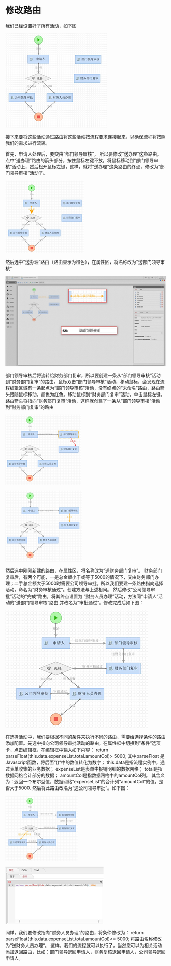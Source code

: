# 修改路由

我们已经设置好了所有活动，如下图



![](../../../.gitbook/assets/image%20%2892%29.png)




  
接下来要将这些活动通过路由将这些活动按流程要求连接起来，以确保流程将按照我们的需求进行流转。

首先，申请人处理后，要交由”部门领导审核”， 所以要修改“送办理”这条路由。点中“送办理”路由的箭头部分，按住鼠标左键不放，将鼠标移动到“部门领导审核”活动上，然后松开鼠标左键，这样，就将“送办理”这条路由的终点，修改为“部门领导审核”活动了。



![](../../../.gitbook/assets/image%20%2837%29.png)

然后选中“送办理”路由（路由显示为橙色），在属性区，将名称改为“送部门领导审核”

![](../../../.gitbook/assets/image%20%28109%29.png)

部门领导审核后将流转给财务部门复审，所以要创建一条从“部门领导审核”活动到“财务部门复审”的路由。鼠标双击“部门领导审核”活动，移动鼠标，会发现在流程编辑区域有一条起点为“部门领导审核”活动，没有终点的“未命名”路由，路由箭头跟随鼠标移动，颜色为红色。移动鼠标到“财务部门复审”活动，单击鼠标左键，路由箭头将指向“财务部门复审”活动，这样就创建了一条从“部门领导审核”活动到“财务部门复审”的路由

![](../../../.gitbook/assets/image%20%28177%29.png)

![](../../../.gitbook/assets/image%20%28170%29.png)

然后选中刚刚新建的路由，在属性区，将名称改为“送财务部门复审”。 财务部门复审后，有两个可能，一是总金额小于或等于5000的情况下，交由财务部门办理；二手总金额大于5000时需要公司领导审批。所以我们要建一条路由指向选择活动，命名为“财务审核通过”。创建方法与上述相同。 然后修改“公司领导审批”活动的“完成“路由，将其终点设置为 “财务人员办理”活动，方法同“申请人“活动的”送部门领导审核“路由,并改名为”审批通过“。修改完成后如下图：

![](../../../.gitbook/assets/image%20%2820%29.png)

在选择活动中，我们要根据不同的条件来执行不同的路由，需要给选择条件的路由添加配置。先选中指向公司领导审批活动的路由，在属性框中切换到“条件“选项卡，点击编辑框，在编辑框中输入如下内容： return parseFloat\(this.data.expenseList.total.amountCol\)&gt; 5000; 其中parseFloat 是Javascript函数，将后面“\(\)“中的数值转化为数字； this.data是指流程实例中，通过表单收集的业务数据； expenseList是表单中报销明细的数据网格； total是指数据网格合计部分的数据； amountCol是指数据网格中的amountCol列。 其含义为：返回一个布尔型值，数据网格“expenseList“的合计列”amountCol“的值，是否大于5000. 然后将此路由改名为“送公司领导审批“。如下图：

![](../../../.gitbook/assets/image%20%2889%29.png)

![](../../../.gitbook/assets/image%20%28120%29.png)

同样，我们要修改指向“财务人员办理“的路由，将条件修改为： return parseFloat\(this.data.expenseList.total.amountCol\)&lt;= 5000; 将路由名称修改为“送财务人员办理“。 这样，我们的流程就可以执行了，当然您可以为相关活动添加退回路由，比如：部门领导退回申请人，财务复核退回申请人，公司领导退回申请人。







